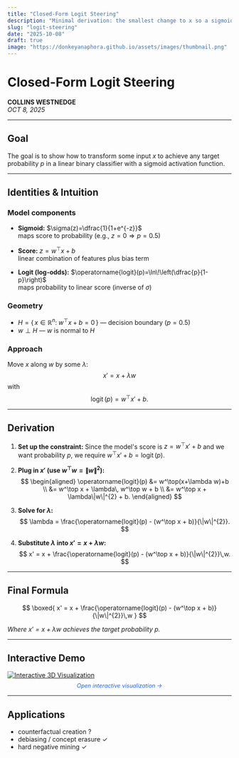 ```yaml
---
title: "Closed-Form Logit Steering"
description: "Minimal derivation: the smallest change to x so a sigmoid model outputs a chosen probability p."
slug: "logit-steering"
date: "2025-10-08"
draft: true
image: "https://donkeyanaphora.github.io/assets/images/thumbnail.png"
---
```


# Closed-Form Logit Steering

**COLLINS WESTNEDGE**  
*OCT 8, 2025*

---

## Goal

The goal is to show how to transform some input $x$ to achieve any target probability $p$ in a linear binary classifier with a sigmoid activation function.

---

## Identities & Intuition

### Model components
- **Sigmoid:** $\sigma(z)=\dfrac{1}{1+e^{-z}}$  
  maps score to probability (e.g., $z=0 \Rightarrow p=0.5$)

- **Score:** $z=w^\top x + b$  
  linear combination of features plus bias term

- **Logit (log-odds):** $\operatorname{logit}(p)=\ln\!\left(\dfrac{p}{1-p}\right)$  
  maps probability to linear score (inverse of $\sigma$)

### Geometry

- $H=\{\,x\in\mathbb{R}^n:\; w^\top x + b = 0\,\}$ — decision boundary ($p=0.5$)  
- $w \perp H$ — $w$ is normal to $H$

### Approach
Move $x$ along $w$ by some $\lambda$:
$$
x' = x + \lambda w
$$
with
$$
\operatorname{logit}(p) = w^\top x' + b.
$$

---

## Derivation

1. **Set up the constraint:** Since the model's score is $z = w^\top x' + b$ and we want probability $p$, we require $w^\top x' + b = \operatorname{logit}(p)$.

2. **Plug in $x'$ (use $w^\top w=\|w\|^2$):**
$$
\begin{aligned}
\operatorname{logit}(p)
&= w^\top(x+\lambda w)+b \\
&= w^\top x + \lambda\, w^\top w + b \\
&= w^\top x + \lambda\|w\|^{2} + b.
\end{aligned}
$$

3. **Solve for $\lambda$:**
$$
\lambda
= \frac{\operatorname{logit}(p) - (w^\top x + b)}{\|w\|^{2}}.
$$

4. **Substitute $\lambda$ into $x' = x + \lambda w$:**
$$
x' = x + \frac{\operatorname{logit}(p) - (w^\top x + b)}{\|w\|^{2}}\,w.
$$

---

## Final Formula

$$
\boxed{
x' = x + \frac{\operatorname{logit}(p) - (w^\top x + b)}{\|w\|^{2}}\,w
}
$$

*Where $x' = x + \lambda w$ achieves the target probability $p$.*

---

## Interactive Demo

<a href="https://www.desmos.com/3d/a8l7iozpkg">
  <img src="https://www.desmos.com/calc-3d-thumbs/production/version/vneb3kclie/28dcc360-a562-11f0-8a7e-3186abbe9703.png" 
       alt="Interactive 3D Visualization" 
       style="max-width: 60%; border: 1px solid var(--section-border);">
</a>

<p style="text-align: center; font-size: 0.9em; margin-top: 0.5rem;">
  <a href="https://www.desmos.com/3d/a8l7iozpkg" style="color: #2563eb; text-decoration: none;">
    <em>Open interactive visualization →</em>
  </a>
</p>

--- 

## Applications

- counterfactual creation ?  
- debiasing / concept erasure ✓  
- hard negative mining ✓